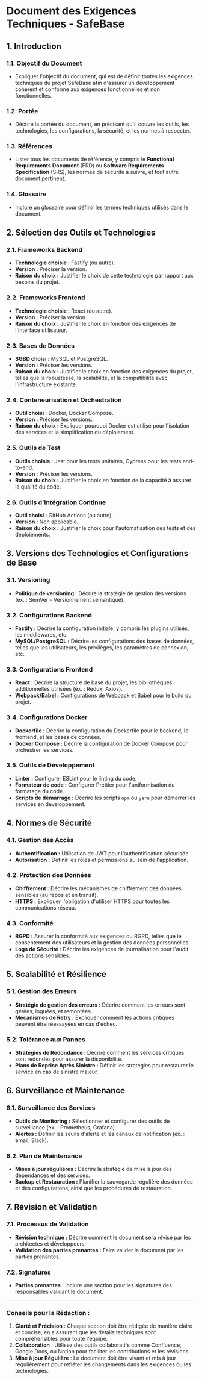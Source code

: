 # **Document des Exigences Techniques - SafeBase**

## **1. Introduction**

### 1.1. **Objectif du Document**

- Expliquer l'objectif du document, qui est de définir toutes les exigences techniques du projet SafeBase afin d'assurer un développement cohérent et conforme aux exigences fonctionnelles et non fonctionnelles.

### 1.2. **Portée**

- Décrire la portée du document, en précisant qu'il couvre les outils, les technologies, les configurations, la sécurité, et les normes à respecter.

### 1.3. **Références**

- Lister tous les documents de référence, y compris le **Functional Requirements Document** (FRD) ou **Software Requirements Specification** (SRS), les normes de sécurité à suivre, et tout autre document pertinent.

### 1.4. **Glossaire**

- Inclure un glossaire pour définir les termes techniques utilisés dans le document.

## **2. Sélection des Outils et Technologies**

### 2.1. **Frameworks Backend**

- **Technologie choisie :** Fastify (ou autre).
- **Version :** Préciser la version.
- **Raison du choix :** Justifier le choix de cette technologie par rapport aux besoins du projet.

### 2.2. **Frameworks Frontend**

- **Technologie choisie :** React (ou autre).
- **Version :** Préciser la version.
- **Raison du choix :** Justifier le choix en fonction des exigences de l'interface utilisateur.

### 2.3. **Bases de Données**

- **SGBD choisi :** MySQL et PostgreSQL.
- **Version :** Préciser les versions.
- **Raison du choix :** Justifier le choix en fonction des exigences du projet, telles que la robustesse, la scalabilité, et la compatibilité avec l'infrastructure existante.

### 2.4. **Conteneurisation et Orchestration**

- **Outil choisi :** Docker, Docker Compose.
- **Version :** Préciser les versions.
- **Raison du choix :** Expliquer pourquoi Docker est utilisé pour l'isolation des services et la simplification du déploiement.

### 2.5. **Outils de Test**

- **Outils choisis :** Jest pour les tests unitaires, Cypress pour les tests end-to-end.
- **Version :** Préciser les versions.
- **Raison du choix :** Justifier le choix en fonction de la capacité à assurer la qualité du code.

### 2.6. **Outils d'Intégration Continue**

- **Outil choisi :** GitHub Actions (ou autre).
- **Version :** Non applicable.
- **Raison du choix :** Justifier le choix pour l'automatisation des tests et des déploiements.

## **3. Versions des Technologies et Configurations de Base**

### 3.1. **Versioning**

- **Politique de versioning :** Décrire la stratégie de gestion des versions (ex. : SemVer - Versionnement sémantique).

### 3.2. **Configurations Backend**

- **Fastify :** Décrire la configuration initiale, y compris les plugins utilisés, les middlewares, etc.
- **MySQL/PostgreSQL :** Décrire les configurations des bases de données, telles que les utilisateurs, les privilèges, les paramètres de connexion, etc.

### 3.3. **Configurations Frontend**

- **React :** Décrire la structure de base du projet, les bibliothèques additionnelles utilisées (ex. : Redux, Axios).
- **Webpack/Babel :** Configurations de Webpack et Babel pour le build du projet.

### 3.4. **Configurations Docker**

- **Dockerfile :** Décrire la configuration du Dockerfile pour le backend, le frontend, et les bases de données.
- **Docker Compose :** Décrire la configuration de Docker Compose pour orchestrer les services.

### 3.5. **Outils de Développement**

- **Linter :** Configurer ESLint pour le linting du code.
- **Formateur de code :** Configurer Prettier pour l'uniformisation du formatage du code.
- **Scripts de démarrage :** Décrire les scripts `npm` ou `yarn` pour démarrer les services en développement.

## **4. Normes de Sécurité**

### 4.1. **Gestion des Accès**

- **Authentification :** Utilisation de JWT pour l'authentification sécurisée.
- **Autorisation :** Définir les rôles et permissions au sein de l'application.

### 4.2. **Protection des Données**

- **Chiffrement :** Décrire les mécanismes de chiffrement des données sensibles (au repos et en transit).
- **HTTPS :** Expliquer l'obligation d'utiliser HTTPS pour toutes les communications réseau.

### 4.3. **Conformité**

- **RGPD :** Assurer la conformité aux exigences du RGPD, telles que le consentement des utilisateurs et la gestion des données personnelles.
- **Logs de Sécurité :** Décrire les exigences de journalisation pour l'audit des actions sensibles.

## **5. Scalabilité et Résilience**

### 5.1. **Gestion des Erreurs**

- **Stratégie de gestion des erreurs :** Décrire comment les erreurs sont gérées, loguées, et remontées.
- **Mécanismes de Retry :** Expliquer comment les actions critiques peuvent être réessayées en cas d'échec.

### 5.2. **Tolérance aux Pannes**

- **Stratégies de Redondance :** Décrire comment les services critiques sont redondés pour assurer la disponibilité.
- **Plans de Reprise Après Sinistre :** Définir les stratégies pour restaurer le service en cas de sinistre majeur.

## **6. Surveillance et Maintenance**

### 6.1. **Surveillance des Services**

- **Outils de Monitoring :** Sélectionner et configurer des outils de surveillance (ex. : Prometheus, Grafana).
- **Alertes :** Définir les seuils d'alerte et les canaux de notification (ex. : email, Slack).

### 6.2. **Plan de Maintenance**

- **Mises à jour régulières :** Décrire la stratégie de mise à jour des dépendances et des services.
- **Backup et Restauration :** Planifier la sauvegarde régulière des données et des configurations, ainsi que les procédures de restauration.

## **7. Révision et Validation**

### 7.1. **Processus de Validation**

- **Révision technique :** Décrire comment le document sera révisé par les architectes et développeurs.
- **Validation des parties prenantes :** Faire valider le document par les parties prenantes.

### 7.2. **Signatures**

- **Parties prenantes :** Inclure une section pour les signatures des responsables validant le document.

---

### **Conseils pour la Rédaction :**

1. **Clarté et Précision** : Chaque section doit être rédigée de manière claire et concise, en s'assurant que les détails techniques sont compréhensibles pour toute l'équipe.
2. **Collaboration** : Utilisez des outils collaboratifs comme Confluence, Google Docs, ou Notion pour faciliter les contributions et les révisions.
3. **Mise à jour Régulière** : Le document doit être vivant et mis à jour régulièrement pour refléter les changements dans les exigences ou les technologies.
